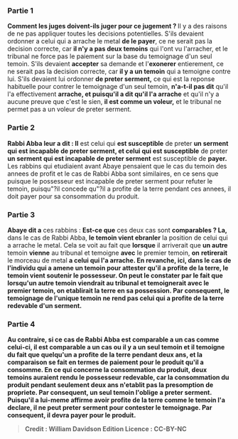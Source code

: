 
### Partie 1
<b>Comment les juges doivent-ils juger pour ce jugement ? </b> Il y a des raisons de ne pas appliquer toutes les decisions potentielles. S'ils devaient ordonner a celui qui a arrache le metal <b>de le payer</b>, ce ne serait pas la decision correcte, car <b>il n'y a pas deux temoins</b> qui l'ont vu l'arracher, et le tribunal ne force pas le paiement sur la base du temoignage d'un seul temoin. S'ils devaient <b>accepter</b> sa demande et l'<b>exonerer</b> entierement, ce ne serait pas la decision correcte, car <b>il y a un temoin</b> qui a temoigne contre lui. S'ils devaient lui ordonner <b>de preter serment,</b> ce qui est la reponse habituelle pour contrer le temoignage d'un seul temoin, <b>n'a-t-il pas dit</b> qu'il l'a effectivement <b>arrache, et puisqu'il a dit qu'il l'a arrache</b> et qu'il n'y a aucune preuve que c'est le sien, <b>il est comme un voleur,</b> et le tribunal ne permet pas a un voleur de preter serment.

### Partie 2
<b>Rabbi Abba leur a dit : Il</b> est celui qui <b>est susceptible</b> de preter <b>un serment qui est incapable de preter serment, et celui qui est susceptible</b> de preter <b>un serment qui est incapable de preter serment</b> est susceptible de <b>payer. </b> Les rabbins qui etudiaient avant Abaye pensaient que le cas du temoin des annees de profit et le cas de Rabbi Abba sont similaires, en ce sens que puisque le possesseur est incapable de preter serment pour refuter le temoin, puisqu"?il concede qu"?il a profite de la terre pendant ces annees, il doit payer pour sa consommation du produit.

### Partie 3
<b>Abaye dit a</b> ces rabbins : <b>Est-ce que</b> ces deux cas sont <b>comparables ? La,</b> dans le cas de Rabbi Abba, <b>le temoin vient ebranler</b> la position de celui qui a arrache le metal. Cela se voit au fait que <b>lorsque</b> il arriverait que <b>un autre</b> temoin <b>vienne</b> au tribunal et temoigne <b>avec</b> le premier temoin, <b>on</b> <b>retirerait</b> le morceau de metal <b>a celui qui l'a arrache. En revanche, <b>ici,</b> dans le cas de l'individu qui a amene un temoin pour attester qu'il a profite de la terre, le temoin <b>vient soutenir</b> le possesseur. On peut le constater par le fait que <b>lorsqu'un autre</b> temoin <b>viendrait</b> au tribunal et temoignerait avec le premier temoin, <b>on</b> <b>etablirait</b> la terre <b>en sa possession.</b> Par consequent, le temoignage de l'unique temoin ne rend pas celui qui a profite de la terre redevable d'un serment.

### Partie 4
<b>Au contraire, si ce</b> cas <b>de Rabbi Abba est comparable</b> a un cas comme celui-ci, il est comparable <b>a</b> un cas ou il y a <b>un seul temoin et</b> il temoigne <b>du</b> fait que quelqu'un a profite de la terre pendant <b>deux ans, et</b> la comparaison se fait en termes de paiement <b>pour</b> le <b>produit</b> qu'il a consomme. En ce qui concerne la consommation du produit, deux temoins auraient rendu le possesseur redevable, car la consommation du produit pendant seulement deux ans n'etablit pas la presomption de propriete. Par consequent, un seul temoin l'oblige a preter serment. Puisqu'il a lui-meme affirme avoir profite de la terre comme le temoin l'a declare, il ne peut preter serment pour contester le temoignage. Par consequent, il devra payer pour le produit.

>Credit : William Davidson Edition
>Licence : CC-BY-NC